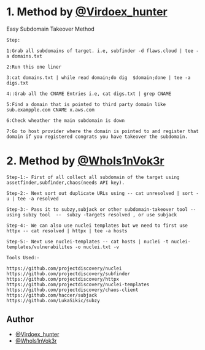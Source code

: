 # 1. Method by [@Virdoex_hunter](https://twitter.com/Virdoex_hunter)

Easy Subdomain Takeover Method

```
Step:

1:Grab all subdomains of target. i.e, subfinder -d flaws.cloud | tee -a domains.txt

2:Run this one liner

3:cat domains.txt | while read domain;do dig  $domain;done | tee -a digs.txt

4::Grab all the CNAME Entries i.e, cat digs.txt | grep CNAME

5:Find a domain that is pointed to third party domain like sub.exampple.com CNAME x.aws.com

6:Check wheather the main subdomain is down

7:Go to host provider where the domain is pointed to and register that domain if you registered congrats you have takeover the subdomain.

```

# 2. Method by [@WhoIs1nVok3r](https://twitter.com/WhoIs1nVok3r)

```
Step-1:- First of all collect all subdomain of the target using assetfinder,subfinder,chaos(needs API key).

Step-2:- Next sort out duplicate URLs using -- cat unresolved | sort -u | tee -a resolved

Step-3:- Pass it to subzy,subjack or other subdomain-takeover tool -- using subzy tool  --  subzy -targets resolved , or use subjack

Step-4:- We can also use nuclei templates but we need to first use httpx -- cat resolved | httpx | tee -a hosts

Step-5:- Next use nuclei-templates -- cat hosts | nuclei -t nuclei-templates/vulnerabilites -o nuclei.txt -v

Tools Used:-

https://github.com/projectdiscovery/nuclei
https://github.com/projectdiscovery/subfinder
https://github.com/projectdiscovery/httpx
https://github.com/projectdiscovery/nuclei-templates
https://github.com/projectdiscovery/chaos-client
https://github.com/haccer/subjack
https://github.com/LukaSikic/subzy
```

## Author

-   [@Virdoex_hunter](https://twitter.com/Virdoex_hunter)
-   [@WhoIs1nVok3r](https://twitter.com/WhoIs1nVok3r)
